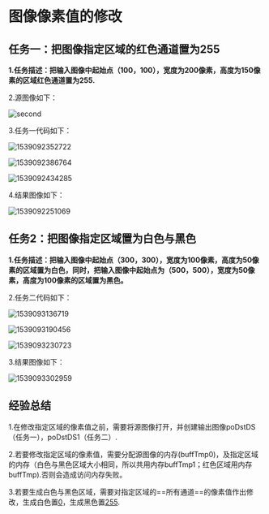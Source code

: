 # 图像像素值的修改

## 任务一：把图像指定区域的红色通道置为255

**1.任务描述：把输入图像中起始点（100，100），宽度为200像素，高度为150像素的区域红色通道置为255.**

2.源图像如下：

![second](C:\Users\12480\source\repos\20181009SecondDemo\second.jpg)

3.任务一代码如下：

![1539092352722](C:\Users\12480\AppData\Roaming\Typora\typora-user-images\1539092352722.png)

![1539092386764](C:\Users\12480\AppData\Roaming\Typora\typora-user-images\1539092386764.png)

![1539092434285](C:\Users\12480\AppData\Roaming\Typora\typora-user-images\1539092434285.png)

4.结果图像如下<!--（以画图工具打开）-->：

![1539092251069](C:\Users\12480\AppData\Roaming\Typora\typora-user-images\1539092251069.png)



## 任务2：把图像指定区域置为白色与黑色

**1.任务描述：把输入图像中起始点（300，300），宽度为100像素，高度为50像素的区域置为白色，同时，把输入图像中起始点为（500，500），宽度为50像素，高度为100像素的区域置为黑色。**

2.任务二代码如下：

![1539093136719](C:\Users\12480\AppData\Roaming\Typora\typora-user-images\1539093136719.png)

![1539093190456](C:\Users\12480\AppData\Roaming\Typora\typora-user-images\1539093190456.png)

![1539093230723](C:\Users\12480\AppData\Roaming\Typora\typora-user-images\1539093230723.png)

3.结果图像如下<!--（以画图工具打开）-->：

![1539093302959](C:\Users\12480\AppData\Roaming\Typora\typora-user-images\1539093302959.png)

## 经验总结

1.在修改指定区域的像素值之前，需要将源图像打开，并创建输出图像poDstDS（任务一），poDstDS1（任务二）.

2.若要修改指定区域的像素值，需要分配源图像的内存(buffTmp0)，及指定区域的内存（白色与黑色区域大小相同，所以共用内存buffTmp1；红色区域用内存buffTmp).否则会造成访问内存失败。

3.若要生成白色与黑色区域，需要对指定区域的==所有通道==的像素值作出修改，生成白色置<u>0</u>，生成黑色置<u>255</u>.

